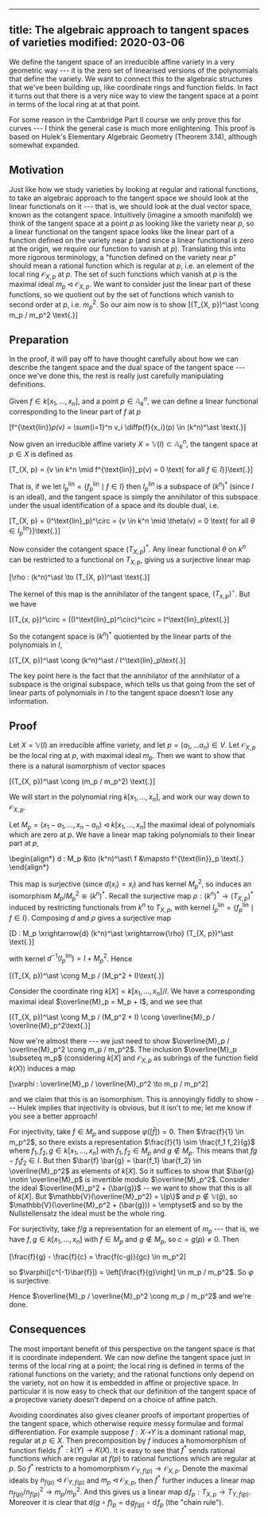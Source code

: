 ----
title: The algebraic approach to tangent spaces of varieties
modified: 2020-03-06
----

We define the tangent space of an irreducible affine variety in a very geometric way --- it is the zero set of linearised versions of the polynomials that define the variety. We want to connect this to the algebraic structures that we've been building up, like coordinate rings and function fields. In fact it turns out that there is a very nice way to view the tangent space at a point in terms of the local ring at at that point.

For some reason in the Cambridge Part II course we only prove this for curves --- I think the general case is much more enlightening. This proof is based on Hulek's Elementary Algebraic Geometry (Theorem 3.14), although somewhat expanded.

## Motivation

Just like how we study varieties by looking at regular and rational functions, to take an algebraic approach to the tangent space we should look at the linear functionals on it --- that is, we should look at the dual vector space, known as the cotangent space. Intuitively (imagine a smooth manifold) we think of the tangent space at a point $p$ as looking like the variety near $p$, so a linear functional on the tangent space looks like the linear part of a function defined on the variety near $p$ (and since a linear functional is zero at the origin, we require our function to vanish at $p$). Translating this into more rigorous terminology, a "function defined on the variety near $p$" should mean a rational function which is regular at $p$, i.e. an element of the local ring $\mathcal{O}_{X, p}$ at $p$. The set of such functions which vanish at $p$ is the maximal ideal $m_p \triangleleft \mathcal{O}_{X, p}$. We want to consider just the linear part of these functions, so we quotient out by the set of functions which vanish to second order at $p$, i.e. $m_p^2$. So our aim now is to show
\[(T_{X, p})^\ast \cong m_p / m_p^2 \text{.}\]

## Preparation

In the proof, it will pay off to have thought carefully about how we can describe the tangent space and the dual space of the tangent space --- once we've done this, the rest is really just carefully manipulating definitions.

Given $f \in k[x_1, \dotsc, x_n]$, and a point $p \in \mathbb{A}^n_k$, we can define a linear functional corresponding to the linear part of $f$ at $p$

\[f^{\text{lin}}_p(v) = \sum_{i=1}^n v_i \diffp{f}{x_i}(p) \in (k^n)^\ast \text{.}\]

Now given an irreducible affine variety $X = \mathbb{V}(I) \subset \mathbb{A}^n_k$, the tangent space at $p \in X$ is defined as

\[T_{X, p} = \{v \in k^n \mid f^{\text{lin}}_p(v) = 0 \text{ for all $f \in I$}\}\text{.}\]

That is, if we let $I^\text{lin}_p = \{f^\text{lin}_p \mid f \in I\}$ then $I^\text{lin}_p$ is a subspace of $(k^n)^\ast$ (since $I$ is an ideal), and the tangent space is simply the annihilator of this subspace under the usual identification of a space and its double dual, i.e.

\[T_{X, p} = (I^\text{lin}_p)^\circ = \{v \in k^n \mid \theta(v) = 0 \text{ for all $\theta \in I^\text{lin}_p$}\}\text{.}\]

Now consider the cotangent space $(T_{X, p})^\ast$. Any linear functional $\theta$ on $k^n$ can be restricted to a functional on $T_{X, p}$, giving us a surjective linear map

\[\rho : (k^n)^\ast \to (T_{X, p})^\ast \text{.}\]

The kernel of this map is the annihilator of the tangent space, $(T_{x, p})^\circ$. But we have

\[(T_{x, p})^\circ = ((I^\text{lin}_p)^\circ)^\circ = I^\text{lin}_p\text{.}\]

So the cotangent space is $(k^n)^\ast$ quotiented by the linear parts of the polynomials in $I$,

\[(T_{X, p})^\ast \cong (k^n)^\ast / I^\text{lin}_p\text{.}\]

The key point here is the fact that the annihilator of the annihilator of a subspace is the original subspace, which tells us that going from the set of linear parts of polynomials in $I$ to the tangent space doesn't lose any information.

## Proof

Let $X = \mathbb{V}(I)$ an irreducible affine variety, and let $p = (a_1, \dotsc a_n) \in V$. Let $\mathcal{O}_{X, p}$ be the local ring at $p$, with maximal ideal $m_p$. Then we want to show that there is a natural isomorphism of vector spaces

\[(T_{X, p})^\ast \cong (m_p / m_p^2) \text{.}\]

We will start in the polynomial ring $k[x_1, \dotsc, x_n]$, and work our way down to $\mathcal{O}_{X, p}$.

Let $M_p = (x_1 - a_1, \dotsc, x_n - a_n) \triangleleft k[x_1, \dotsc, x_n]$ the maximal ideal of polynomials which are zero at $p$. We have a linear map taking polynomials to their linear part at $p$,

\begin{align*}
d : M_p &\to (k^n)^\ast\\
f &\mapsto f^{\text{lin}}_p \text{.}
\end{align*}

This map is surjective (since $d(x_i) = x_i$) and has kernel $M_p^2$, so induces an isomorphism $M_p / M_p^2 \cong (k^n)^\ast$. Recall the surjective map $\rho : (k^n)^\ast \to (T_{X, p})^\ast$ induced by restricting functionals from $k^n$ to $T_{X, p}$, with kernel $I^\text{lin}_p = \{f^{\text{lin}}_p \mid f \in I\}$. Composing $d$ and $\rho$ gives a surjective map

\[D : M_p \xrightarrow{d} (k^n)^\ast \xrightarrow{\rho} (T_{X, p})^\ast \text{.}\]

with kernel $d^{-1}(I^\text{lin}_p) = I + M_p^2$. Hence

\[(T_{X, p})^\ast \cong M_p / (M_p^2 + I)\text{.}\]

Consider the coordinate ring $k[X] = k[x_1, \dotsc, x_n]/I$. We have a corresponding maximal ideal $\overline{M}_p = M_p + I$, and we see that

\[(T_{X, p})^\ast \cong M_p / (M_p^2 + I) \cong \overline{M}_p / \overline{M}_p^2\text{.}\]

Now we're almost there --- we just need to show $\overline{M}_p / \overline{M}_p^2 \cong m_p / m_p^2$. The inclusion $\overline{M}_p \subseteq m_p$ (considering $k[X]$ and $\mathcal{O}_{X, p}$ as subrings of the function field $k(X)$) induces a map

\[\varphi : \overline{M}_p / \overline{M}_p^2 \to m_p / m_p^2\]

and we claim that this is an isomorphism. This is annoyingly fiddly to show --- Hulek implies that injectivity is obvious, but it isn't to me; let me know if you see a better approach!

For injectivity, take $f \in M_p$ and suppose $\varphi([\bar{f}]) = 0$. Then $\frac{f}{1} \in m_p^2$, so there exists a representation $\frac{f}{1} \sim \frac{f_1 f_2}{g}$ where $f_1, f_2, g \in k[x_1, \dotsc, x_n]$ with $f_1, f_2 \in M_p$ and $g \notin M_p$. This means that $f g - f_1 f_2 \in I$. But then $\bar{f} \bar{g} = \bar{f_1} \bar{f_2} \in \overline{M}_p^2$ as elements of $k[X]$. So it suffices to show that $\bar{g} \notin \overline{M}_p$ is invertible modulo $\overline{M}_p^2$. Consider the ideal $\overline{M}_p^2 + (\bar{g})$ -- we want to show that this is all of $k[X]$. But $\mathbb{V}(\overline{M}_p^2) = \{p\}$ and $p \notin \mathbb{V}(\bar{g})$, so $\mathbb{V}(\overline{M}_p^2 + (\bar{g})) = \emptyset$ and so by the Nullstellensatz the ideal must be the whole ring.

For surjectivity, take $f/g$ a representation for an element of $m_p$ --- that is, we have $f, g \in k[x_1, \dotsc, x_n]$ with $f \in M_p$ and $g \notin M_p$, so $c = g(p) \ne 0$. Then

\[\frac{f}{g} - \frac{f}{c} = \frac{f(c-g)}{gc} \in m_p^2\]

so $\varphi([c^{-1}\bar{f}]) = \left[\frac{f}{g}\right] \in m_p / m_p^2$. So $\varphi$ is surjective.

Hence $\overline{M}_p / \overline{M}_p^2 \cong m_p / m_p^2$ and we're done.

## Consequences

The most important benefit of this perspective on the tangent space is that it is coordinate independent. We can now define the tangent space just in terms of the local ring at a point; the local ring is defined in terms of the rational functions on the variety; and the rational functions only depend on the variety, not on how it is embedded in affine or projective space. In particular it is now easy to check that our definition of the tangent space of a projective variety doesn't depend on a choice of affine patch.

Avoiding coordinates also gives cleaner proofs of important properties of the tangent space, which otherwise require messy formulae and formal differentiation. For example suppose $f : X \dashrightarrow Y$ is a dominant rational map, regular at $p \in X$. Then precomposition by $f$ induces a homomorphism of function fields $f^\ast : k(Y) \to K(X)$. It is easy to see that $f^\ast$ sends rational functions which are regular at $f(p)$ to rational functions which are regular at $p$. So $f^\ast$ restricts to a homomorphism $\mathcal{O}_{Y, f(p)} \to \mathcal{O}_{X, p}$. Denote the maximal ideals by $n_{f(p)} \triangleleft \mathcal{O}_{Y, f(p)}$ and $m_p \triangleleft \mathcal{O}_{X, p}$, then $f^\ast$ further induces a linear map $n_{f(p)} / n_{f(p)}^2 \to m_p / m_p^2$. And this gives us a linear map $\mathrm{d}\!f_p : T_{X, p} \to T_{Y, f(p)}$. Moreover it is clear that $\mathrm{d}(g \circ f)_p = \mathrm{d}\!g_{f(p)} \circ \mathrm{d}\!f_p$ (the "chain rule").
